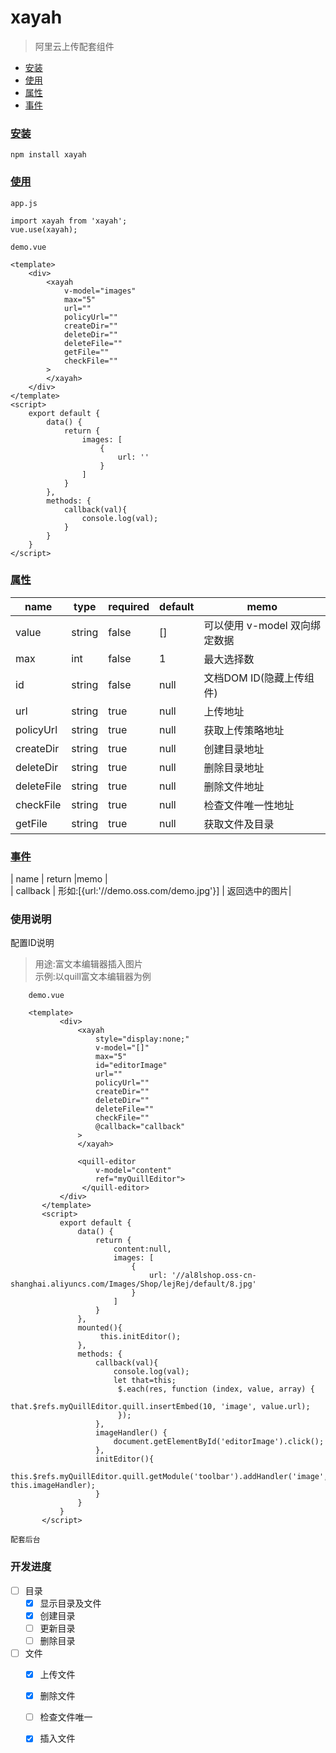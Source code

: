 # xayah

> 阿里云上传配套组件

* [安装](#installation)
* [使用](#usage)
* [属性](#props)
* [事件](#events)

### [安装](#installation)
    
    npm install xayah

### [使用](#usage)
    
    app.js
    
    import xayah from 'xayah';
    vue.use(xayah);
 
    demo.vue
     
    <template>
        <div>
            <xayah
                v-model="images"
                max="5"
                url=""
                policyUrl=""
                createDir=""
                deleteDir=""
                deleteFile=""
                getFile=""
                checkFile=""
            >
            </xayah>
        </div>
    </template>
    <script>
        export default {
            data() {
                return {
                    images: [
                        {
                            url: ''
                        }
                    ]
                }
            },
            methods: {
                callback(val){
                    console.log(val);
                }
            }
        }
    </script>
 
 
 
### [属性](#props)

 | name       | type   |required  |default|memo  |
 | -------    | ----   |--------  |------|-------|
 | value      | string | false    | []   | 可以使用 v-model 双向绑定数据|
 | max        | int    | false    | 1    | 最大选择数|
 | id         | string | false    | null | 文档DOM ID(隐藏上传组件)|
 | url        | string | true     | null | 上传地址|
 | policyUrl  | string | true     | null | 获取上传策略地址|
 | createDir  | string | true     | null | 创建目录地址|
 | deleteDir  | string | true     | null | 删除目录地址|
 | deleteFile | string | true     | null | 删除文件地址|
 | checkFile  | string | true     | null | 检查文件唯一性地址|
 | getFile    | string | true     | null | 获取文件及目录  |
 
 
 ### [事件](#events)
 | name       | return |memo  |   
 | callback   | 形如:\[{url:'//demo.oss.com/demo.jpg'}]  | 返回选中的图片| 
 
 ### 使用说明

配置ID说明
>用途:富文本编辑器插入图片       
>示例:以quill富文本编辑器为例

        demo.vue
         
        <template>
               <div>
                   <xayah
                       style="display:none;"
                       v-model="[]"
                       max="5"
                       id="editorImage"
                       url=""
                       policyUrl=""
                       createDir=""
                       deleteDir=""
                       deleteFile=""
                       checkFile=""
                       @callback="callback"
                   >
                   </xayah>
                   
                   <quill-editor
                       v-model="content"
                       ref="myQuillEditor">
                    </quill-editor>
               </div>
           </template>
           <script>
               export default {
                   data() {
                       return {
                           content:null,
                           images: [
                               {
                                   url: '//al8lshop.oss-cn-shanghai.aliyuncs.com/Images/Shop/lejRej/default/8.jpg'
                               }
                           ]
                       }
                   },
                   mounted(){
                        this.initEditor();                    
                   },
                   methods: {
                       callback(val){
                           console.log(val);
                           let that=this;
                            $.each(res, function (index, value, array) {
                               that.$refs.myQuillEditor.quill.insertEmbed(10, 'image', value.url);
                            });
                       },
                       imageHandler() {
                           document.getElementById('editorImage').click();
                       },
                       initEditor(){
                            this.$refs.myQuillEditor.quill.getModule('toolbar').addHandler('image', this.imageHandler);
                       }
                   }
               }
           </script> 
    
    配套后台 

### 开发进度

- [ ] 目录
    - [x] 显示目录及文件
    - [x] 创建目录
    - [ ] 更新目录
    - [ ] 删除目录
- [ ] 文件
    - [x] 上传文件
    - [x] 删除文件
    - [ ] 检查文件唯一
    - [x] 插入文件
 
 
 